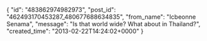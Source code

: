  {
   "id": "483862974982973",
   "post_id": "462493170453287_480677688634835",
   "from_name": "Icbeonne Senama",
   "message": "Is that world wide? What about in Thailand?",
   "created_time": "2013-02-22T14:24:02+0000"
 }
